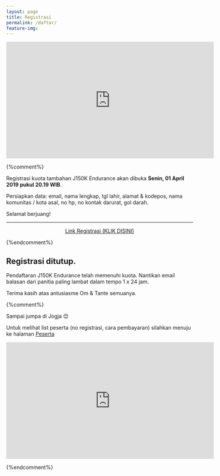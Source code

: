 ```yaml
---
layout: page
title: Registrasi
permalink: /daftar/
feature-img:
---
```


<iframe width="560" height="315" src="https://www.youtube.com/embed/cGs2-p-PRy0?start=100" frameborder="0" allow="accelerometer; autoplay; encrypted-media; gyroscope; picture-in-picture" allowfullscreen></iframe>

{%comment%}

Registrasi kuota tambahan J150K Endurance akan dibuka **Senin, 01 April 2019 pukul 20.19 WIB**.

Persiapkan data: email, nama lengkap, tgl lahir, alamat & kodepos, nama komunitas / kota asal, no hp, no kontak darurat, gol darah.   

Selamat berjuang!   

<hr>

<div style="text-align: center">
  <a href="https://docs.google.com/forms/d/e/1FAIpQLSdMI1amko4mQss-czsZuSCx23jvhLQ8m95NhbHxX7TVdWjusA/viewform?usp=sf_link" class="button">Link Registrasi (KLIK DISINI)</a>
</div>

{%endcomment%}


## Registrasi ditutup.

Pendaftaran J150K Endurance telah memenuhi kuota. Nantikan email balasan dari panitia paling lambat dalam tempo 1 x 24 jam.   

Terima kasih atas antusiasme Om & Tante semuanya.

{%comment%}

Sampai jumpa di Jogja 😊

Untuk melihat list peserta (no registrasi, cara pembayaran) silahkan menuju ke halaman [Peserta](/peserta/)

<iframe width="560" height="315" src="https://www.youtube.com/embed/bqun_EIRMpo?start=305" frameborder="0" allow="accelerometer; autoplay; encrypted-media; gyroscope; picture-in-picture" allowfullscreen></iframe>

{%endcomment%}
